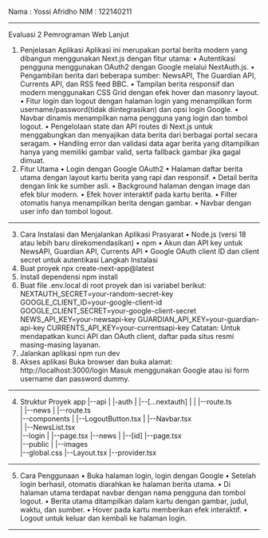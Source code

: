 Nama	: Yossi Afridho
NIM	: 122140211
________________________________________
Evaluasi 2 Pemrograman Web Lanjut
1. Penjelasan Aplikasi
Aplikasi ini merupakan portal berita modern yang dibangun menggunakan Next.js dengan fitur utama:
•	Autentikasi pengguna menggunakan OAuth2 dengan Google melalui NextAuth.js.
•	Pengambilan berita dari beberapa sumber: NewsAPI, The Guardian API, Currents API, dan RSS feed BBC.
•	Tampilan berita responsif dan modern menggunakan CSS Grid dengan efek hover dan masonry layout.
•	Fitur login dan logout dengan halaman login yang menampilkan form username/password(tidak diintegrasikan) dan opsi login Google.
•	Navbar dinamis menampilkan nama pengguna yang login dan tombol logout.
•	Pengelolaan state dan API routes di Next.js untuk menggabungkan dan menyajikan data berita dari berbagai portal secara seragam.
•	Handling error dan validasi data agar berita yang ditampilkan hanya yang memiliki gambar valid, serta fallback gambar jika gagal dimuat.
2. Fitur Utama
•	Login dengan Google OAuth2
•	Halaman daftar berita utama dengan layout kartu berita yang rapi dan responsif.
•	Detail berita dengan link ke sumber asli.
•	Background halaman dengan image dan efek blur modern.
•	Efek hover interaktif pada kartu berita.
•	Filter otomatis hanya menampilkan berita dengan gambar.
•	Navbar dengan user info dan tombol logout.
________________________________________
3. Cara Instalasi dan Menjalankan Aplikasi
Prasyarat
•	Node.js (versi 18 atau lebih baru direkomendasikan)
•	npm
•	Akun dan API key untuk NewsAPI, Guardian API, Currents API
•	Google OAuth client ID dan client secret untuk autentikasi
Langkah Instalasi
1.	Buat proyek
npx create-next-app@latest <nama-proyek-anda>
2.	Install dependensi
npm install
3.	Buat file .env.local di root proyek dan isi variabel berikut:
NEXTAUTH_SECRET=your-random-secret-key
GOOGLE_CLIENT_ID=your-google-client-id
GOOGLE_CLIENT_SECRET=your-google-client-secret
NEWS_API_KEY=your-newsapi-key
GUARDIAN_API_KEY=your-guardian-api-key
CURRENTS_API_KEY=your-currentsapi-key
Catatan:
Untuk mendapatkan kunci API dan OAuth client, daftar pada situs resmi masing-masing layanan.
4.	Jalankan aplikasi
npm run dev
5.	Akses aplikasi
Buka browser dan buka alamat:
http://localhost:3000/login
Masuk menggunakan Google atau isi form username dan password dummy.
________________________________________
4. Struktur Proyek
app
|--api
|    |-auth
|        |--[...nextauth]
|        |    |--route.ts    
|        |--news
|             |--route.ts                   
|--components
|    |--LogoutButton.tsx
|    |--Navbar.tsx                      
|    |--NewsList.tsx                    
|--login 
|    |--page.tsx 
|--news
|    |--[id]
         |--page.tsx                        
|--public
|    |--images                        
|--global.css
|--Layout.tsx 
|--provider.tsx                    
________________________________________
5. Cara Penggunaan
•	Buka halaman login, login dengan Google
•	Setelah login berhasil, otomatis diarahkan ke halaman berita utama.
•	Di halaman utama terdapat navbar dengan nama pengguna dan tombol logout.
•	Berita utama ditampilkan dalam kartu dengan gambar, judul, waktu, dan sumber.
•	Hover pada kartu memberikan efek interaktif.
•	Logout untuk keluar dan kembali ke halaman login.
________________________________________

